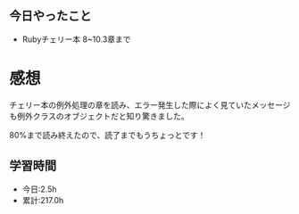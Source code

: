 ## 今日やったこと
- Rubyチェリー本 8~10.3章まで
 
# 感想
チェリー本の例外処理の章を読み、エラー発生した際によく見ていたメッセージも例外クラスのオブジェクトだと知り驚きました。

80%まで読み終えたので、読了までもうちょっとです！

## 学習時間
- 今日:2.5h
- 累計:217.0h
